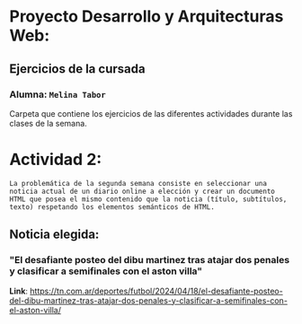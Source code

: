 # Proyecto Desarrollo y Arquitecturas Web:
## Ejercicios de la cursada
### Alumna: `Melina Tabor`

Carpeta que contiene los ejercicios de las diferentes actividades durante las clases de la semana.

# Actividad 2:
```
La problemática de la segunda semana consiste en seleccionar una noticia actual de un diario online a elección y crear un documento HTML que posea el mismo contenido que la noticia (título, subtítulos, texto) respetando los elementos semánticos de HTML.
```

## Noticia elegida: 
### "El desafiante posteo del dibu martinez tras atajar dos penales y clasificar a semifinales con el aston villa"

 __Link__:   https://tn.com.ar/deportes/futbol/2024/04/18/el-desafiante-posteo-del-dibu-martinez-tras-atajar-dos-penales-y-clasificar-a-semifinales-con-el-aston-villa/
